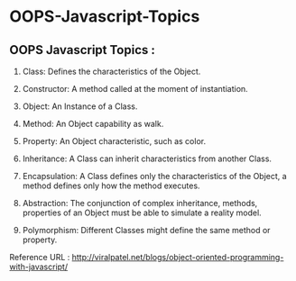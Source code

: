 # OOPS-Javascript-Topics

OOPS Javascript Topics :
-------------------------
1. Class: Defines the characteristics of the Object.

2. Constructor: A method called at the moment of instantiation.

3. Object: An Instance of a Class.

4. Method: An Object capability as walk.

5. Property: An Object characteristic, such as color.

6. Inheritance: A Class can inherit characteristics from another Class.

7. Encapsulation: A Class defines only the characteristics of the Object, a method defines only how the method executes.

9. Abstraction: The conjunction of complex inheritance, methods, properties of an Object must be able to simulate a reality model.

10. Polymorphism: Different Classes might define the same method or property.

Reference URL : http://viralpatel.net/blogs/object-oriented-programming-with-javascript/
